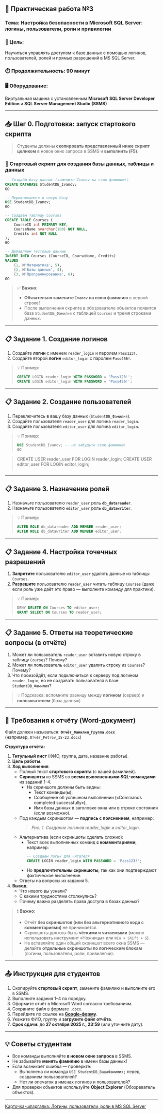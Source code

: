 ## 🧪 **Практическая работа №3**  
### Тема: **Настройка безопасности в Microsoft SQL Server: логины, пользователи, роли и привилегии**

### 🎯 Цель:
Научиться управлять доступом к базе данных с помощью логинов, пользователей, ролей и прямых разрешений в MS SQL Server.

### ⏱️ Продолжительность: 90 минут  
### 🖥️ Оборудование:  
Виртуальная машина с установленным **Microsoft SQL Server Developer Edition** и **SQL Server Management Studio (SSMS)**

---

## 📥 **Шаг 0. Подготовка: запуск стартового скрипта**


> Студенты должны **скопировать представленный ниже скрипт целиком** в новое окно запроса в SSMS и **выполнить (F5)**.

### 📜 **Стартовый скрипт для создания базы данных, таблицы и данных**  

```sql
-- Создаём базу данных (замените Ivanov на свою фамилию!)
CREATE DATABASE StudentDB_Ivanov;
GO

-- Переключаемся в новую базу
USE StudentDB_Ivanov;
GO

-- Создаём таблицу Courses
CREATE TABLE Courses (
    CourseID int PRIMARY KEY,
    CourseName nvarchar(100) NOT NULL,
    Credits int NOT NULL
);
GO

-- Добавляем тестовые данные
INSERT INTO Courses (CourseID, CourseName, Credits)
VALUES 
    (1, N'Математика', 5),
    (2, N'Базы данных', 4),
    (3, N'Программирование', 6);
GO
```

> ✅ **Важно**:  
> - **Обязательно замените `Ivanov` на свою фамилию** в первой строке!  
> - После выполнения скрипта в обозревателе объектов появится база `StudentDB_Фамилия` с таблицей `Courses` и тремя строками данных.

---

## 📋 **Задание 1. Создание логинов**

1. Создайте **логин** с именем `reader_login` и паролем `Pass123!`.  
2. Создайте второй **логин** `editor_login` с паролем `Pass456!`.

> 💡 Пример:
> ```sql
> CREATE LOGIN reader_login WITH PASSWORD = 'Pass123!';
> CREATE LOGIN editor_login WITH PASSWORD = 'Pass456!';
> ```

---

## 📋 **Задание 2. Создание пользователей**

1. Переключитесь в вашу базу данных (`StudentDB_Фамилия`).  
2. Создайте пользователя `reader_user` для логина `reader_login`.  
3. Создайте пользователя `editor_user` для логина `editor_login`.

> 💡 Пример:
> ```sql
> USE StudentDB_Ivanov; -- не забудьте свою фамилию!
> GO

> CREATE USER reader_user FOR LOGIN reader_login;
> CREATE USER editor_user FOR LOGIN editor_login;
> ```

---

## 📋 **Задание 3. Назначение ролей**

1. Назначьте пользователю `reader_user` роль **`db_datareader`**.  
2. Назначьте пользователю `editor_user` роль **`db_datawriter`**.

> 💡 Пример:
> ```sql
> ALTER ROLE db_datareader ADD MEMBER reader_user;
> ALTER ROLE db_datawriter ADD MEMBER editor_user;
> ```

---

## 📋 **Задание 4. Настройка точечных разрешений**

1. **Запретите** пользователю `editor_user` удалять данные из таблицы `Courses`.  
2. **Разрешите** пользователю `reader_user` читать таблицу `Courses` (даже если роль уже даёт это право — выполните команду для практики).

> 💡 Пример:
> ```sql
> DENY DELETE ON Courses TO editor_user;
> GRANT SELECT ON Courses TO reader_user;
> ```

---

## 📋 **Задание 5. Ответы на теоретические вопросы (в отчёте)**

1. Может ли пользователь `reader_user` вставить новую строку в таблицу `Courses`? Почему?  
2. Может ли пользователь `editor_user` удалить строку из `Courses`? Почему?  
3. Что произойдёт, если подключиться к серверу под логином `reader_login`, но не создавать пользователя в базе `StudentDB_Фамилия`?

> 💡 Подсказка: вспомните разницу между **логином** (сервер) и **пользователем** (база данных).


---

## 📄 **Требования к отчёту (Word-документ)**

Файл должен называться: **`Отчёт_Фамилия_Группа.docx`**  
(например, `Отчёт_Petrov_IS-23.docx`)

**Структура отчёта:**

1. **Титульный лист** (ФИО, группа, дата, название работы).  
2. **Цель работы**.  
3. **Ход выполнения**:  
   - Полный текст **стартового скрипта** (с вашей фамилией).  
   - **Скриншоты** из SSMS со **всеми выполненными SQL-командами** из заданий 1–4.  
     - На скриншоте должны быть видны:  
       - Текст команды(ы),  
       - Сообщение об успешном выполнении («Commands completed successfully»),  
       - Имя базы данных в заголовке окна или в строке состояния (если возможно).  
   - Под каждым скриншотом — **подпись с пояснением**, например:  
     > *Рис. 1. Создание логинов reader_login и editor_login.*  
   - Альтернатива (если скриншоты сделать сложно):  
     - Текст всех выполненных команд **с комментариями**, например:  
       ```sql
       -- Создаём логин для читателя
       CREATE LOGIN reader_login WITH PASSWORD = 'Pass123!';
       ```  
     - Но **предпочтительны скриншоты**, так как они подтверждают фактическое выполнение.  
   - Ответы на вопросы из задания 5.  
4. **Вывод**:  
   - Что нового вы узнали?  
   - С какими трудностями столкнулись?  
   - Почему важно разделять права доступа в базах данных?

> ❗ **Важно**:  
> - Отчёт **без скриншотов (или без альтернативного кода с комментариями)** не принимается.  
> - Скриншоты должны быть **чёткими и читаемыми** (можно использовать инструмент «Ножницы» или `Win + Shift + S`).  
> - Не вставляйте один общий скриншот всего окна SSMS — делайте **отдельные скриншоты по логическим блокам** (логины, пользователи, роли, привилегии).

---

## 📤 **Инструкция для студентов**

1. Скопируйте **стартовый скрипт**, замените фамилию и выполните его в SSMS.  
2. Выполните задания 1–4 по порядку.  
3. Оформите отчёт в Microsoft Word согласно требованиям.  
4. Сохраните файл в формате `.docx`.  
5. Перейдите по ссылке на [**Google-форму**](https://forms.gle/WyJj4dDaCUJYk8hb6).  
6. Укажите ФИО, группу и **загрузите файл отчёта**.  
7. **Срок сдачи**: до **27 октября 2025 г., 23:59** (или уточните дату).

---

## 💡 Советы студентам

- Все команды выполняйте **в новом окне запроса** в SSMS.  
- Не забывайте **менять фамилию** в имени базы данных!  
- Если возникает ошибка — проверьте:  
  - Выполнена ли команда `USE StudentDB_ВашаФамилия;` перед созданием пользователей?  
  - Нет ли опечаток в именах логинов и пользователей?  
- Для проверки объектов используйте **Object Explorer** (Обозреватель объектов).

---

[Карточка-шпаргалка: Логины, пользователи, роли в MS SQL Server](CMDS1.MD)